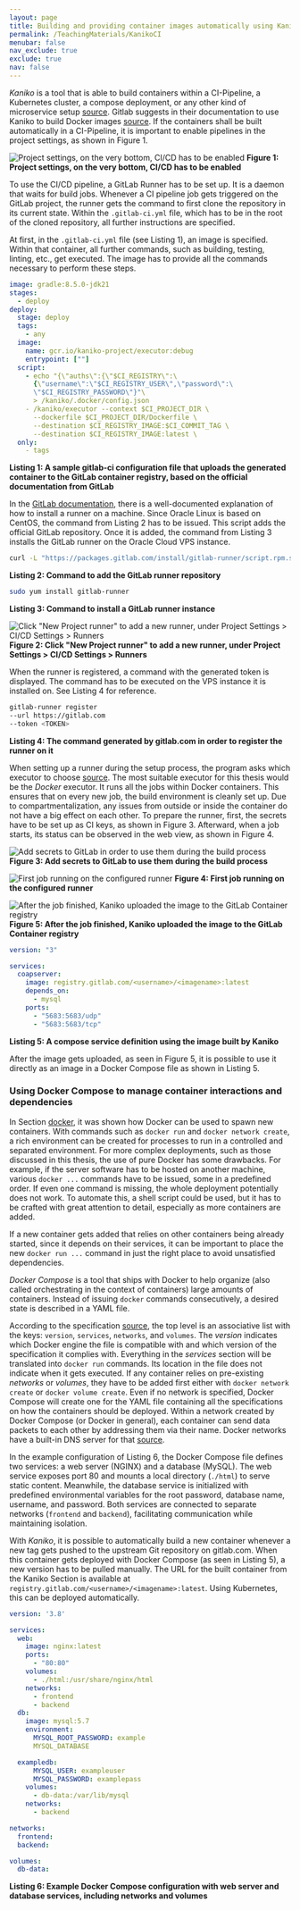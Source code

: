 ```yaml
---
layout: page
title: Building and providing container images automatically using Kaniko
permalink: /TeachingMaterials/KanikoCI
menubar: false
nav_exclude: true
exclude: true
nav: false
---
```


*Kaniko* is a tool that is able to build containers within a CI-Pipeline, a Kubernetes cluster, a compose deployment, or any other kind of microservice setup [source](https://github.com/GoogleContainerTools/kaniko). Gitlab suggests in their documentation to use Kaniko to build Docker images [source](https://docs.gitlab.com/ee/ci/docker/using_kaniko.html). If the containers shall be built automatically in a CI-Pipeline, it is important to enable pipelines in the project settings, as shown in Figure 1.

![Project settings, on the very bottom, CI/CD has to be enabled](PICs/2024-03-14-13-45-42.png)
**Figure 1: Project settings, on the very bottom, CI/CD has to be enabled**

To use the CI/CD pipeline, a GitLab Runner has to be set up. It is a daemon that waits for build jobs. Whenever a CI pipeline job gets triggered on the GitLab project, the runner gets the command to first clone the repository in its current state. Within the `.gitlab-ci.yml` file, which has to be in the root of the cloned repository, all further instructions are specified.

At first, in the `.gitlab-ci.yml` file (see Listing 1), an image is specified. Within that container, all further commands, such as building, testing, linting, etc., get executed. The image has to provide all the commands necessary to perform these steps.

```yaml
image: gradle:8.5.0-jdk21
stages:
  - deploy
deploy:
  stage: deploy
  tags:
    - any
  image:
    name: gcr.io/kaniko-project/executor:debug
    entrypoint: [""]
  script:
    - echo "{\"auths\":{\"$CI_REGISTRY\":\
      {\"username\":\"$CI_REGISTRY_USER\",\"password\":\
      \"$CI_REGISTRY_PASSWORD\"}"\ 
      > /kaniko/.docker/config.json
    - /kaniko/executor --context $CI_PROJECT_DIR \
      --dockerfile $CI_PROJECT_DIR/Dockerfile \
      --destination $CI_REGISTRY_IMAGE:$CI_COMMIT_TAG \
      --destination $CI_REGISTRY_IMAGE:latest \
  only:
    - tags
```
**Listing 1: A sample gitlab-ci configuration file that uploads the generated container to the GitLab container registry, based on the official documentation from GitLab**

In the [GitLab documentation](https://docs.gitlab.com/runner/install/linux-repository.html), there is a well-documented explanation of how to install a runner on a machine. Since Oracle Linux is based on CentOS, the command from Listing 2 has to be issued. This script adds the official GitLab repository. Once it is added, the command from Listing 3 installs the GitLab runner on the Oracle Cloud VPS instance.

```sh
curl -L "https://packages.gitlab.com/install/gitlab-runner/script.rpm.sh" | sudo bash
```
**Listing 2: Command to add the GitLab runner repository**

```sh
sudo yum install gitlab-runner
```
**Listing 3: Command to install a GitLab runner instance**

![Click "New Project runner" to add a new runner, under Project Settings > CI/CD Settings > Runners](PICs/2024-03-14-14-26-37.png)
**Figure 2: Click "New Project runner" to add a new runner, under Project Settings > CI/CD Settings > Runners**

When the runner is registered, a command with the generated token is displayed. The command has to be executed on the VPS instance it is installed on. See Listing 4 for reference.

```sh
gitlab-runner register
--url https://gitlab.com
--token <TOKEN>
```
**Listing 4: The command generated by gitlab.com in order to register the runner on it**

When setting up a runner during the setup process, the program asks which executor to choose [source](https://docs.gitlab.com/runner/executors/). The most suitable executor for this thesis would be the *Docker* executor. It runs all the jobs within Docker containers. This ensures that on every new job, the build environment is cleanly set up. Due to compartmentalization, any issues from outside or inside the container do not have a big effect on each other. To prepare the runner, first, the secrets have to be set up as CI keys, as shown in Figure 3. Afterward, when a job starts, its status can be observed in the web view, as shown in Figure 4.

![Add secrets to GitLab in order to use them during the build process](PICs/2024-03-14-10-09-36.png)
**Figure 3: Add secrets to GitLab to use them during the build process**

![First job running on the configured runner](PICs/2024-03-14-08-59-05.png)
**Figure 4: First job running on the configured runner**

![After the job finished, Kaniko uploaded the image to the GitLab Container registry](PICs/2024-03-14-14-52-02.png)
**Figure 5: After the job finished, Kaniko uploaded the image to the GitLab Container registry**

```yaml
version: "3"

services:
  coapserver:
    image: registry.gitlab.com/<username>/<imagename>:latest
    depends_on:
      - mysql
    ports:
      - "5683:5683/udp"
      - "5683:5683/tcp"
```
**Listing 5: A compose service definition using the image built by Kaniko**

After the image gets uploaded, as seen in Figure 5, it is possible to use it directly as an image in a Docker Compose file as shown in Listing 5.

### Using Docker Compose to manage container interactions and dependencies
In Section [docker](#docker), it was shown how Docker can be used to spawn new containers. With commands such as `docker run` and `docker network create`, a rich environment can be created for processes to run in a controlled and separated environment. For more complex deployments, such as those discussed in this thesis, the use of pure Docker has some drawbacks. For example, if the server software has to be hosted on another machine, various `docker ...` commands have to be issued, some in a predefined order. If even one command is missing, the whole deployment potentially does not work. To automate this, a shell script could be used, but it has to be crafted with great attention to detail, especially as more containers are added.

If a new container gets added that relies on other containers being already started, since it depends on their services, it can be important to place the new `docker run ...` command in just the right place to avoid unsatisfied dependencies.

*Docker Compose* is a tool that ships with Docker to help organize (also called orchestrating in the context of containers) large amounts of containers. Instead of issuing `docker` commands consecutively, a desired state is described in a YAML file.

According to the specification [source](https://docs.docker.com/compose/compose-file/compose-file-v3/), the top level is an associative list with the keys: `version`, `services`, `networks`, and `volumes`. The *version* indicates which Docker engine the file is compatible with and which version of the specification it complies with. Everything in the *services* section will be translated into `docker run` commands. Its location in the file does not indicate when it gets executed. If any container relies on pre-existing *networks* or *volumes*, they have to be added first either with `docker network create` or `docker volume create`. Even if no network is specified, Docker Compose will create one for the YAML file containing all the specifications on how the containers should be deployed. Within a network created by Docker Compose (or Docker in general), each container can send data packets to each other by addressing them via their name. Docker networks have a built-in DNS server for that [source](https://docs.docker.com/network).

In the example configuration of Listing 6, the Docker Compose file defines two services: a web server (NGINX) and a database (MySQL). The web service exposes port 80 and mounts a local directory (`./html`) to serve static content. Meanwhile, the database service is initialized with predefined environmental variables for the root password, database name, username, and password. Both services are connected to separate networks (`frontend` and `backend`), facilitating communication while maintaining isolation.

With *Kaniko*, it is possible to automatically build a new container whenever a new tag gets pushed to the upstream Git repository on gitlab.com. When this container gets deployed with Docker Compose (as seen in Listing 5), a new version has to be pulled manually. The URL for the built container from the Kaniko Section is available at `registry.gitlab.com/<username>/<imagename>:latest`. Using Kubernetes, this can be deployed automatically.

```yaml
version: '3.8'

services:
  web:
    image: nginx:latest
    ports:
      - "80:80"
    volumes:
      - ./html:/usr/share/nginx/html
    networks:
      - frontend
      - backend
  db:
    image: mysql:5.7
    environment:
      MYSQL_ROOT_PASSWORD: example
      MYSQL_DATABASE

  exampledb:
      MYSQL_USER: exampleuser
      MYSQL_PASSWORD: examplepass
    volumes:
      - db-data:/var/lib/mysql
    networks:
      - backend

networks:
  frontend:
  backend:

volumes:
  db-data:
```
**Listing 6: Example Docker Compose configuration with web server and database services, including networks and volumes**

